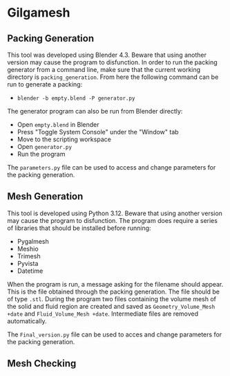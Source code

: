 # Gilgamesh

## Packing Generation
This tool was developed using Blender 4.3. Beware that using another version may cause the program to disfunction.
In order to run the packing generator from a command line, make sure that the current working directory is ```packing_generation```. From here the following command can be run to generate a packing:

- ```blender -b empty.blend -P generator.py```

The generator program can also be run from Blender directly:
- Open ```empty.blend``` in Blender
- Press "Toggle System Console" under the "Window" tab
- Move to the scripting workspace
- Open ```generator.py```
- Run the program

The ```parameters.py``` file can be used to access and change parameters for the packing generation. 

## Mesh Generation
This tool is developed using Python 3.12. Beware that using another version may cause the program to disfunction. 
The program does require a series of libraries that should be installed before running:

- Pygalmesh
- Meshio
- Trimesh
- Pyvista
- Datetime

When the program is run, a message asking for the filename should appear. This is the file obtained through the packing generation. The file should be of type ```.stl```. During the program two files containing the volume mesh of the solid and fluid region are created and saved as ```Geometry_Volume_Mesh +date``` and ```Fluid_Volume_Mesh +date```. Intermediate files are removed automatically.

The ```Final_version.py``` file can be used to acces and change parameters for the packing generation.

## Mesh Checking
